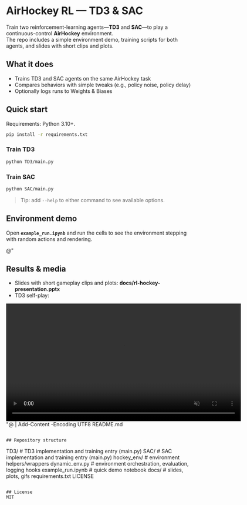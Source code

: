 # AirHockey RL — TD3 & SAC

Train two reinforcement-learning agents—**TD3** and **SAC**—to play a continuous-control **AirHockey** environment.  
The repo includes a simple environment demo, training scripts for both agents, and slides with short clips and plots.

## What it does
- Trains TD3 and SAC agents on the same AirHockey task
- Compares behaviors with simple tweaks (e.g., policy noise, policy delay)
- Optionally logs runs to Weights & Biases

## Quick start
Requirements: Python 3.10+.

```bash
pip install -r requirements.txt
```

### Train TD3
```bash
python TD3/main.py
```

### Train SAC
```bash
python SAC/main.py
```

> Tip: add `--help` to either command to see available options.

## Environment demo
Open **`example_run.ipynb`** and run the cells to see the environment stepping with random actions and rendering.

@"
## Results & media
- Slides with short gameplay clips and plots: **docs/rl-hockey-presentation.pptx**
- TD3 self-play:

<video src="docs/td3_demo.mp4" controls muted loop playsinline width="640"></video>
"@ | Add-Content -Encoding UTF8 README.md
  ```

## Repository structure
```
TD3/                    # TD3 implementation and training entry (main.py)
SAC/                    # SAC implementation and training entry (main.py)
hockey_env/             # environment helpers/wrappers
dynamic_env.py          # environment orchestration, evaluation, logging hooks
example_run.ipynb       # quick demo notebook
docs/                   # slides, plots, gifs
requirements.txt
LICENSE
```

## License
MIT

